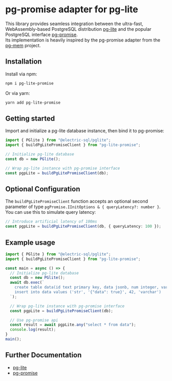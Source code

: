 # pg-promise adapter for pg-lite

This library provides seamless integration between the ultra-fast, WebAssembly-based PostgreSQL distribution [pg-lite](https://pglite.dev) and the popular PostgreSQL interface [pg-promise](https://github.com/vitaly-t/pg-promise).  
Its implementation is heavily inspired by the pg-promise adapter from the [pg-mem](https://github.com/oguimbal/pg-mem) project.

## Installation

Install via npm:

```bash
npm i pg-lite-promise
```
Or via yarn:
```bash
yarn add pg-lite-promise
```

## Getting started
Import and initialize a pg-lite database instance, then bind it to pg-promise:
```typescript
import { PGlite } from "@electric-sql/pglite";
import { buildPgLitePromiseClient } from "pg-lite-promise";

// Initialize pg-lite database
const db = new PGlite();

// Wrap pg-lite instance with pg-promise interface
const pgpLite = buildPgLitePromiseClient(db);

```

## Optional Configuration
The `buildPgLitePromiseClient` function accepts an optional second parameter of type `pgPromise.IInitOptions & { queryLatency?: number }`. You can use this to simulate query latency:
```typescript
// Introduce artificial latency of 100ms
const pgpLite = buildPgLitePromiseClient(db, { queryLatency: 100 });
```

## Example usage
```typescript
import { PGlite } from "@electric-sql/pglite";
import { buildPgLitePromiseClient } from "pg-lite-promise";

const main = async () => {
  // Initialize pg-lite database
  const db = new PGlite();
  await db.exec(`
    create table data(id text primary key, data jsonb, num integer, var varchar(10));
    insert into data values ('str', '{"data": true}', 42, 'varchar')
  `);

  // Wrap pg-lite instance with pg-promise interface
  const pgpLite = buildPgLitePromiseClient(db);

  // Use pg-promise api 
  const result = await pgpLite.any("select * from data");
  console.log(result);
}
main();
```    

## Further Documentation
- [pg-lite](https://pglite.dev/)
- [pg-promise](https://github.com/vitaly-t/pg-promise)